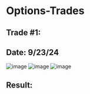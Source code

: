 # Options-Trades


## Trade #1: 
## Date: 9/23/24

![image](https://github.com/user-attachments/assets/ae74f980-8231-4557-8514-c2f13368a982)
![image](https://github.com/user-attachments/assets/9eadd58e-c9a1-4e39-89c3-d4319afc9d16)
![image](https://github.com/user-attachments/assets/e850d2fb-b738-4e82-8e4f-96cc8fc509fb)



## Result:



